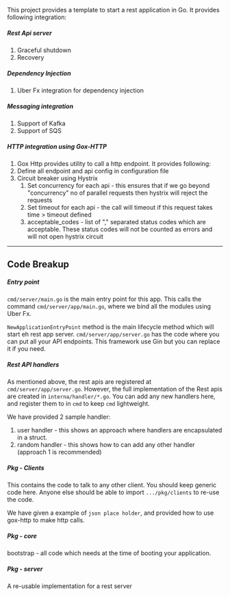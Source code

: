 This project provides a template to start a rest application in Go. It provides following integration:

##### Rest Api server

1. Graceful shutdown
2. Recovery

##### Dependency Injection

1. Uber Fx integration for dependency injection

##### Messaging integration

1. Support of Kafka
2. Support of SQS

##### HTTP integration using Gox-HTTP

1. Gox Http provides utility to call a http endpoint. It provides following:
2. Define all endpoint and api config in configuration file
3. Circuit breaker using Hystrix
    1. Set concurrency for each api - this ensures that if we go beyond "concurrency" no of parallel requests then
       hystrix will reject the requests
    2. Set timeout for each api - the call will timeout if this request takes time > timeout defined
    3. acceptable_codes - list of "," separated status codes which are acceptable. These status codes will not be
       counted as errors and will not open hystrix circuit

---

## Code Breakup

##### Entry point

```cmd/server/main.go``` is the main entry point for this app. This calls the command ```cmd/server/app/main.go```,
where we bind all the modules using Uber Fx.

```NewApplicationEntryPoint``` method is the main lifecycle method which will start eh rest app
server. ```cmd/server/app/server.go```
has the code where you can put all your API endpoints. This framework use Gin but you can replace it if you need.

##### Rest API handlers

As mentioned above, the rest apis are registered at ```cmd/server/app/server.go```. However, the full implementation of
the Rest apis are created in ```interna/handler/*.go```. You can add any new handlers here, and register them to
in ```cmd``` to keep ```cmd``` lightweight.

We have provided 2 sample handler:
1. user handler - this shows an approach where handlers are encapsulated in a struct.
2. random handler - this shows how to can add any other handler (approach 1 is recommended)

##### Pkg - Clients
This contains the code to talk to any other client. You should keep generic code here. Anyone else should be able to import 
```.../pkg/clients``` to re-use the code.

We have given a example of ```json place holder```, and provided how to use gox-http to make http calls.

##### Pkg - core
bootstrap - all code which needs at the time of booting your application.

##### Pkg - server
A re-usable implementation for a rest server